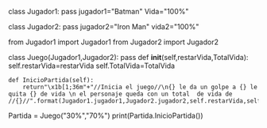 class Jugador1:
    pass
    jugador1="Batman"
    Vida="100%"

class Jugador2:
    pass
    jugador2="Iron Man"
    vida2="100%"
    
    
from Jugador1 import Jugador1
from Jugador2 import Jugador2

class Juego(Jugador1,Jugador2):
    pass 
    def __init__(self,restarVida,TotalVida):
        self.restarVida=restarVida
        self.TotalVida=TotalVida
        
    def InicioPartida(self):
        return"\x1b[1;36m"+"//Inicia el juego//\n{} le da un golpe a {} le quita {} de vida \n el personaje queda con un total  de vida de //{}//".format(Jugador1.jugador1,Jugador2.jugador2,self.restarVida,self.TotalVida)
        

Partida = Juego("30%","70%")
print(Partida.InicioPartida())
